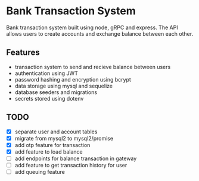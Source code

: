 # Bank Transaction System

Bank transaction system built using node, gRPC and express.
The API allows users to create accounts and exchange balance between each other.

## Features

-   transaction system to send and recieve balance between users
-   authentication using JWT
-   password hashing and encryption using bcrypt
-   data storage using mysql and sequelize
-   database seeders and migrations
-   secrets stored using dotenv

## TODO

-   [X] separate user and account tables
-   [X] migrate from mysql2 to mysql2/promise
-   [X] add otp feature for transaction
-   [X] add feature to load balance
-   [ ] add endpoints for balance transaction in gateway
-   [ ] add feature to get transaction history for user
-   [ ] add queuing feature
